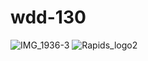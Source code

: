 # wdd-130
![IMG_1936-3](https://github.com/xanderbholden/wdd-130/assets/145739218/d04dedc2-0df1-47f2-b828-723c107b648f)
![Rapids_logo2](https://github.com/xanderbholden/wdd-130/assets/145739218/fa55c34b-9319-42cc-a29b-c0ffde7acf05)
